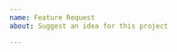 ```yaml
---
name: Feature Request
about: Suggest an idea for this project

---
```


<!--

We use this repository only for bug reports, if you want to open a feature request,
please do so on the following repository: https://github.com/RocketChat/feature-requests

If there is a feature request already opened make sure to give your thumps up, as we
measure community attraction via issue reactions so higher votes have more visibility.

-->
